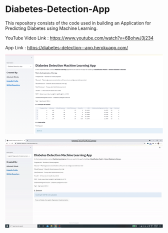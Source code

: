 # Diabetes-Detection-App

This repository consists of the code used in building an Application for Predicting Diabetes using Machine Learning.

YouTube Video Link : https://www.youtube.com/watch?v=6BohwJ3j234

App Link : https://diabetes-detection--app.herokuapp.com/

![Screenshot](dia_app.PNG)

![](diabetes_app_gif.gif)
